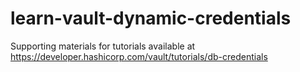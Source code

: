 # learn-vault-dynamic-credentials

Supporting materials for tutorials available at https://developer.hashicorp.com/vault/tutorials/db-credentials
